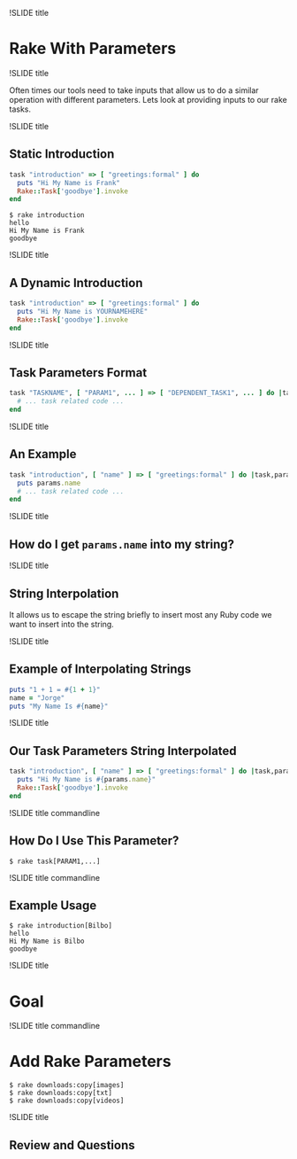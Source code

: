 !SLIDE title

# Rake With Parameters

!SLIDE title

Often times our tools need to take inputs that allow us to do a similar
operation with different parameters. Lets look at providing inputs to our
rake tasks.

!SLIDE title

## Static Introduction

```ruby
task "introduction" => [ "greetings:formal" ] do
  puts "Hi My Name is Frank"
  Rake::Task['goodbye'].invoke
end
```

```
$ rake introduction
hello
Hi My Name is Frank
goodbye
```

!SLIDE title

## A Dynamic Introduction

```ruby
task "introduction" => [ "greetings:formal" ] do
  puts "Hi My Name is YOURNAMEHERE"
  Rake::Task['goodbye'].invoke
end
```

!SLIDE title

## Task Parameters Format

```ruby
task "TASKNAME", [ "PARAM1", ... ] => [ "DEPENDENT_TASK1", ... ] do |task,params|
  # ... task related code ...
end
```

!SLIDE title

## An Example

```ruby
task "introduction", [ "name" ] => [ "greetings:formal" ] do |task,params|
  puts params.name
  # ... task related code ...
end
```

!SLIDE title

## How do I get `params.name` into my string?

!SLIDE title

## String Interpolation

It allows us to escape the string briefly to insert most any Ruby code we want
to insert into the string.

!SLIDE title

## Example of Interpolating Strings

```ruby
puts "1 + 1 = #{1 + 1}"
name = "Jorge"
puts "My Name Is #{name}"
```

!SLIDE title

## Our Task Parameters String Interpolated

```ruby
task "introduction", [ "name" ] => [ "greetings:formal" ] do |task,params|
  puts "Hi My Name is #{params.name}"
  Rake::Task['goodbye'].invoke
end
```

!SLIDE title commandline

## How Do I Use This Parameter?

```
$ rake task[PARAM1,...]
```

!SLIDE title commandline

## Example Usage

```
$ rake introduction[Bilbo]
hello
Hi My Name is Bilbo
goodbye
```

!SLIDE title

# Goal

!SLIDE title commandline

# Add Rake Parameters

```
$ rake downloads:copy[images]
$ rake downloads:copy[txt]
$ rake downloads:copy[videos]
```

!SLIDE title

## Review and Questions
